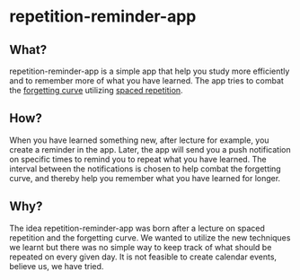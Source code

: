 # repetition-reminder-app

## What?
repetition-reminder-app is a simple app that help you study more efficiently and to remember more of what you have learned. The app tries to combat the [forgetting curve](https://en.wikipedia.org/wiki/Forgetting_curve) utilizing [spaced repetition](https://en.wikipedia.org/wiki/Spaced_repetition).

## How?
When you have learned something new, after lecture for example, you create a reminder in the app. Later, the app will send you a push notification on specific times to remind you to repeat what you have learned. The interval between the notifications is chosen to help combat the forgetting curve, and thereby help you remember what you have learned for longer.

## Why?
The idea repetition-reminder-app was born after a lecture on spaced repetition and the forgetting curve. We wanted to utilize the new techniques we learnt but there was no simple way to keep track of what should be repeated on every given day. It is not feasible to create calendar events, believe us, we have tried.
